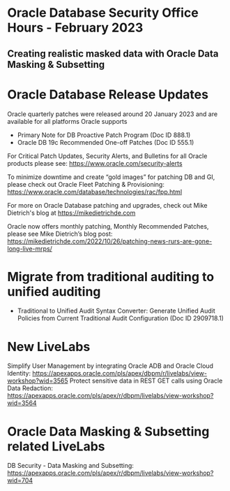# Oracle Database Security Office Hours - February 2023
## Creating realistic masked data with Oracle Data Masking & Subsetting 

# Oracle Database Release Updates
Oracle quarterly patches were released around 20 January 2023 and are available for all platforms Oracle supports
- Primary Note for DB Proactive Patch Program (Doc ID 888.1)
- Oracle DB 19c Recommended One-off Patches (Doc ID 555.1)

For Critical Patch Updates, Security Alerts, and Bulletins for all Oracle products please see:  https://www.oracle.com/security-alerts

To minimize downtime and create “gold images” for patching DB and GI, please check out Oracle Fleet Patching & Provisioning: https://www.oracle.com/database/technologies/rac/fpp.html

For more on Oracle Database patching and upgrades, check out Mike Dietrich's blog at https://mikedietrichde.com

Oracle now offers monthly patching, Monthly Recommended Patches, please see Mike Dietrich’s blog post: https://mikedietrichde.com/2022/10/26/patching-news-rurs-are-gone-long-live-mrps/

# Migrate from traditional auditing to unified auditing

- Traditional to Unified Audit Syntax Converter: Generate Unified Audit Policies from Current Traditional Audit Configuration (Doc ID 2909718.1)

# New LiveLabs

Simplify User Management by integrating Oracle ADB and Oracle Cloud Identity: https://apexapps.oracle.com/pls/apex/dbpm/r/livelabs/view-workshop?wid=3565
Protect sensitive data in REST GET calls using Oracle Data Redaction: https://apexapps.oracle.com/pls/apex/r/dbpm/livelabs/view-workshop?wid=3564

# Oracle Data Masking & Subsetting related LiveLabs

DB Security - Data Masking and Subsetting: https://apexapps.oracle.com/pls/apex/r/dbpm/livelabs/view-workshop?wid=704
